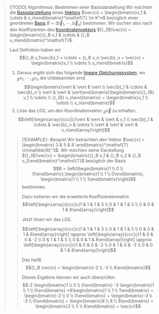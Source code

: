 > [!TODO] Algorithmus: Bestimmen einer Basisdarstellung
> Wir möchten die [Basisdarstellung](../Abstrakte%20lineare%20Algebra/Basis/Basisdarstellung%20von%20Vektoren.md) eines [Vektors](Spaltenvektor.md) $\vec{v} = \begin{bmatrix}v_1 & \cdots & v_n\end{bmatrix}^\mathsf{T} \in K^n$ bezüglich einer geordneten [Basis](../Abstrakte%20lineare%20Algebra/Basis/Basis.md) $B = (\vec{b}_1,\cdots,\vec{b}_n)$ bestimmen. Wir suchen also nach den Koeffizienten des [Koordinatenvektors](../Abstrakte%20lineare%20Algebra/Basis/Koordinatenvektor.md) ${}_{B}\vec{v} = \begin{bmatrix}{}_B v_1 & \cdots & {}_B v_n\end{bmatrix}^\mathsf{T}$.
> 
> Laut Definition haben wir
> $${}_B v_1\vec{b}_1 + \cdots + {}_B v_n \vec{b}_n = \vec{v} = \begin{bmatrix}v_1 \\ \vdots \\ v_n\end{bmatrix}$$
> 
> 1. Daraus ergibt sich das folgende [lineare Gleichungssystem](../Lineare%20Gleichungssysteme/Lineares%20Gleichungssystem.md), wo ${}_B v_1, \cdots, {}_B v_n$ die Unbekannten sind.
> $$\begin{bmatrix}\vert & \vert & \vert \\ \vec{b}_1 & \cdots & \vec{b}_n \\ \vert & \vert & \vert\end{bmatrix}\begin{bmatrix}{}_{B} v_1 \\ \vdots \\ {}_{B} v_n\end{bmatrix} = \begin{bmatrix}v_1 \\ \vdots \\ v_n\end{bmatrix}$$
> 2. Löse das LGS, um den Koordinatenvektor ${}_B\vec{v}$ zu erhalten.
> $$\left[\begin{array}{ccc|c}\vert & \vert & \vert & v_1 \\ \vec{b}_1 & \cdots & \vec{b}_n & \vdots \\ \vert & \vert & \vert & v_n\end{array}\right]$$
> 
> > [!EXAMPLE]- Beispiel
> > Wir betrachten den Vektor $\vec{v} = \begin{bmatrix} 3 & 5 & 8 \end{bmatrix}^\mathsf{T} \in\mathbb{R}^3$. Wir möchten seine Darstellung ${}_{B}\vec{v} = \begin{bmatrix}{}_B v_1 & {}_B v_2 & {}_B v_3\end{bmatrix}^\mathsf{T}$ bezüglich der Basis 
> > $$B = \left(\begin{bmatrix}1 \\ 0 \\ 0\end{bmatrix},\begin{bmatrix}1 \\ 1 \\ 0\end{bmatrix}, \begin{bmatrix}1 \\ 1 \\ 1\end{bmatrix}\right)$$
> > bestimmen.
> > 
> > Dazu notieren wir die erweiterte Koeffizientenmatrix
> > $$\left[\begin{array}{ccc|c}1 & 1 & 1 & 3 \\ 0 & 1 & 1 & 5 \\ 0 & 0 & 1 & 8\end{array}\right]$$
> > 
> > Jetzt lösen wir das LGS.
> > 
> > $$\left[\begin{array}{ccc|c}1 & 1 & 1 & 3 \\ 0 & 1 & 1 & 5 \\ 0 & 0 & 1 & 8\end{array}\right] \approx \left[\begin{array}{ccc|c}1 & 0 & 0 & -2 \\ 0 & 1 & 1 & 5 \\ 0 & 0 & 1 & 8\end{array}\right] \approx \left[\begin{array}{ccc|c}1 & 0 & 0 & -2 \\ 0 & 1 & 0 & -3 \\ 0 & 0 & 1 & 8\end{array}\right]$$
> > 
> > Das heißt
> > $${}_B \vec{v} = \begin{bmatrix}-2 \\ -3 \\ 8\end{bmatrix}$$
> > 
> > Dieses Ergebnis können wir auch überprüfen. 
> > $$-2 \begin{bmatrix}1 \\ 0 \\ 0\end{bmatrix} -3 \begin{bmatrix}1 \\ 1 \\ 0\end{bmatrix} +8\begin{bmatrix}1 \\ 1 \\ 1\end{bmatrix} = \begin{bmatrix}-2 \\ 0 \\ 0\end{bmatrix} + \begin{bmatrix}-3 \\ -3 \\ 0\end{bmatrix} + \begin{bmatrix}8 \\ 8 \\ 8\end{bmatrix} = \begin{bmatrix}3 \\ 5 \\ 8\end{bmatrix} = \vec{v}$$